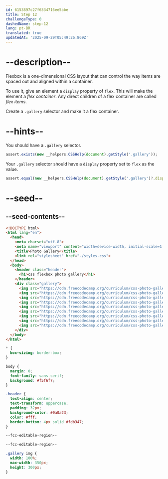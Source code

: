 ```yaml
---
id: 6153897c27f6334716ee5abe
title: Step 12
challengeType: 0
dashedName: step-12
lang: pt-BR
translated: true
updatedAt: '2025-09-29T05:49:26.869Z'
---
```


# --description--

Flexbox is a one-dimensional CSS layout that can control the way items are spaced out and aligned within a container.

To use it, give an element a `display` property of `flex`. This will make the element a <em>flex container</em>. Any direct children of a flex container are called <em>flex items</em>.

Create a `.gallery` selector and make it a flex container.



# --hints--

You should have a `.gallery` selector.

```js
assert.exists(new __helpers.CSSHelp(document).getStyle('.gallery'));
```

Your `.gallery` selector should have a `display` property set to `flex` as the value.

```js
assert.equal(new __helpers.CSSHelp(document).getStyle('.gallery')?.display, 'flex');
```

# --seed--

## --seed-contents--

```html
<!DOCTYPE html>
<html lang="en">
  <head>
    <meta charset="utf-8">
    <meta name="viewport" content="width=device-width, initial-scale=1.0">
    <title>Photo Gallery</title>
    <link rel="stylesheet" href="./styles.css">
  </head>
  <body>
    <header class="header">
      <h1>css flexbox photo gallery</h1>
    </header>
    <div class="gallery">
      <img src="https://cdn.freecodecamp.org/curriculum/css-photo-gallery/1.jpg">
      <img src="https://cdn.freecodecamp.org/curriculum/css-photo-gallery/2.jpg">
      <img src="https://cdn.freecodecamp.org/curriculum/css-photo-gallery/3.jpg">
      <img src="https://cdn.freecodecamp.org/curriculum/css-photo-gallery/4.jpg">
      <img src="https://cdn.freecodecamp.org/curriculum/css-photo-gallery/5.jpg">
      <img src="https://cdn.freecodecamp.org/curriculum/css-photo-gallery/6.jpg">
      <img src="https://cdn.freecodecamp.org/curriculum/css-photo-gallery/7.jpg">
      <img src="https://cdn.freecodecamp.org/curriculum/css-photo-gallery/8.jpg">
      <img src="https://cdn.freecodecamp.org/curriculum/css-photo-gallery/9.jpg">
    </div>
  </body>
</html>
```

```css
* {
  box-sizing: border-box;
}

body {
  margin: 0;
  font-family: sans-serif;
  background: #f5f6f7;
}

.header {
  text-align: center;
  text-transform: uppercase;
  padding: 32px;
  background-color: #0a0a23;
  color: #fff;
  border-bottom: 4px solid #fdb347;
}

--fcc-editable-region--

--fcc-editable-region--

.gallery img {
  width: 100%;
  max-width: 350px;
  height: 300px;
}
```

